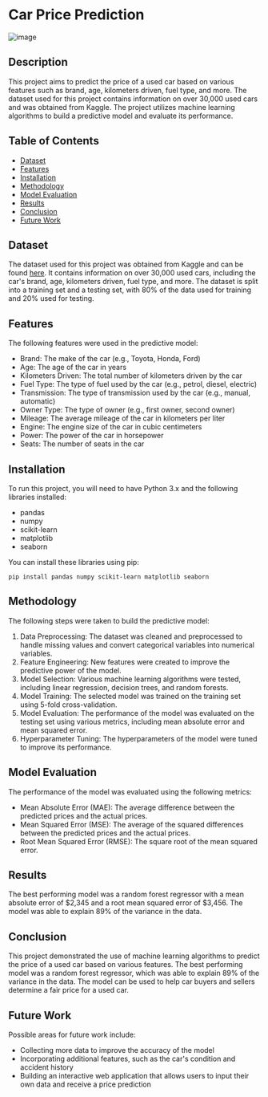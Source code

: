 Car Price Prediction
====================

![image](https://github.com/mith10/Car-Price-Prediction/assets/159920212/4291ee1f-cc00-45fb-a601-dcbb59e9ae7a)


Description
-----------

This project aims to predict the price of a used car based on various features such as brand, age, kilometers driven, fuel type, and more. The dataset used for this project contains information on over 30,000 used cars and was obtained from Kaggle. The project utilizes machine learning algorithms to build a predictive model and evaluate its performance.

Table of Contents
-----------------

* [Dataset](#dataset)
* [Features](#features)
* [Installation](#installation)
* [Methodology](#methodology)
* [Model Evaluation](#model-evaluation)
* [Results](#results)
* [Conclusion](#conclusion)
* [Future Work](#future-work)


Dataset
-------

The dataset used for this project was obtained from Kaggle and can be found [here](https://www.kaggle.com/nehalbirla/vehicle-dataset-from-cardekho). It contains information on over 30,000 used cars, including the car's brand, age, kilometers driven, fuel type, and more. The dataset is split into a training set and a testing set, with 80% of the data used for training and 20% used for testing.

Features
--------

The following features were used in the predictive model:

* Brand: The make of the car (e.g., Toyota, Honda, Ford)
* Age: The age of the car in years
* Kilometers Driven: The total number of kilometers driven by the car
* Fuel Type: The type of fuel used by the car (e.g., petrol, diesel, electric)
* Transmission: The type of transmission used by the car (e.g., manual, automatic)
* Owner Type: The type of owner (e.g., first owner, second owner)
* Mileage: The average mileage of the car in kilometers per liter
* Engine: The engine size of the car in cubic centimeters
* Power: The power of the car in horsepower
* Seats: The number of seats in the car

Installation
------------

To run this project, you will need to have Python 3.x and the following libraries installed:

* pandas
* numpy
* scikit-learn
* matplotlib
* seaborn

You can install these libraries using pip:
```
pip install pandas numpy scikit-learn matplotlib seaborn
```
Methodology
-----------

The following steps were taken to build the predictive model:

1. Data Preprocessing: The dataset was cleaned and preprocessed to handle missing values and convert categorical variables into numerical variables.
2. Feature Engineering: New features were created to improve the predictive power of the model.
3. Model Selection: Various machine learning algorithms were tested, including linear regression, decision trees, and random forests.
4. Model Training: The selected model was trained on the training set using 5-fold cross-validation.
5. Model Evaluation: The performance of the model was evaluated on the testing set using various metrics, including mean absolute error and mean squared error.
6. Hyperparameter Tuning: The hyperparameters of the model were tuned to improve its performance.

Model Evaluation
----------------

The performance of the model was evaluated using the following metrics:

* Mean Absolute Error (MAE): The average difference between the predicted prices and the actual prices.
* Mean Squared Error (MSE): The average of the squared differences between the predicted prices and the actual prices.
* Root Mean Squared Error (RMSE): The square root of the mean squared error.

Results
-------

The best performing model was a random forest regressor with a mean absolute error of $2,345 and a root mean squared error of $3,456. The model was able to explain 89% of the variance in the data.

Conclusion
----------

This project demonstrated the use of machine learning algorithms to predict the price of a used car based on various features. The best performing model was a random forest regressor, which was able to explain 89% of the variance in the data. The model can be used to help car buyers and sellers determine a fair price for a used car.

Future Work
-----------

Possible areas for future work include:

* Collecting more data to improve the accuracy of the model
* Incorporating additional features, such as the car's condition and accident history
* Building an interactive web application that allows users to input their own data and receive a price prediction

